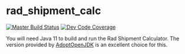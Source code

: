# rad_shipment_calc

[![Master Build Status](https://travis-ci.com/Marcsllite/rad_shipment_calc.svg?branch=master)](https://travis-ci.com/Marcsllite/rad_shipment_calc)
[![Dev Code Coverage](https://codecov.io/gh/Marcsllite/rad_shipment_calc/branch/dev/graph/badge.svg?token=VsvZwX3HBw)](https://codecov.io/gh/Marcsllite/rad_shipment_calc)

You will need Java 11 to build and run the Rad Shipment Calculator.  The version provided by [AdoptOpenJDK](https://adoptopenjdk.net/) is an excellent choice for this.
